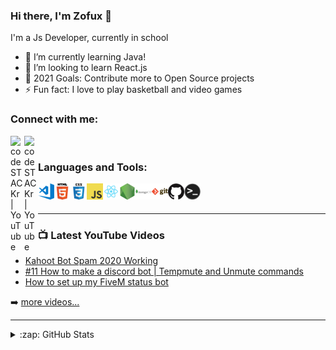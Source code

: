 ### Hi there, I'm Zofux 👋
I'm a Js Developer, currently in school

- 🌱 I’m currently learning Java!
- 👯 I’m looking to learn React.js
- 🥅 2021 Goals: Contribute more to Open Source projects
- ⚡ Fun fact: I love to play basketball and video games

### Connect with me:

[<img align="left" alt="codeSTACKr | YouTube" width="22px" src="https://cdn.jsdelivr.net/npm/simple-icons@v3/icons/youtube.svg" />][youtube]
[<img align="left" alt="codeSTACKr | YouTube" width="22px" src="https://cdn.jsdelivr.net/npm/simple-icons@v3/icons/discord.svg" />][discord]

<br />

### Languages and Tools:

<img align="left" alt="Visual Studio Code" width="26px" src="https://raw.githubusercontent.com/github/explore/80688e429a7d4ef2fca1e82350fe8e3517d3494d/topics/visual-studio-code/visual-studio-code.png" />
<img align="left" alt="HTML5" width="26px" src="https://raw.githubusercontent.com/github/explore/80688e429a7d4ef2fca1e82350fe8e3517d3494d/topics/html/html.png" />
<img align="left" alt="CSS3" width="26px" src="https://raw.githubusercontent.com/github/explore/80688e429a7d4ef2fca1e82350fe8e3517d3494d/topics/css/css.png" />
<img align="left" alt="JavaScript" width="26px" src="https://raw.githubusercontent.com/github/explore/80688e429a7d4ef2fca1e82350fe8e3517d3494d/topics/javascript/javascript.png" />
<img align="left" alt="React" width="26px" src="https://raw.githubusercontent.com/github/explore/80688e429a7d4ef2fca1e82350fe8e3517d3494d/topics/react/react.png" />
<img align="left" alt="Node.js" width="26px" src="https://raw.githubusercontent.com/github/explore/80688e429a7d4ef2fca1e82350fe8e3517d3494d/topics/nodejs/nodejs.png" />
<img align="left" alt="MongoDB" width="26px" src="https://raw.githubusercontent.com/github/explore/80688e429a7d4ef2fca1e82350fe8e3517d3494d/topics/mongodb/mongodb.png" />
<img align="left" alt="Git" width="26px" src="https://raw.githubusercontent.com/github/explore/80688e429a7d4ef2fca1e82350fe8e3517d3494d/topics/git/git.png" />
<img align="left" alt="GitHub" width="26px" src="https://raw.githubusercontent.com/github/explore/78df643247d429f6cc873026c0622819ad797942/topics/github/github.png" />
<img align="left" alt="Terminal" width="26px" src="https://raw.githubusercontent.com/github/explore/80688e429a7d4ef2fca1e82350fe8e3517d3494d/topics/terminal/terminal.png" />

<br />
<br />

---

### 📺 Latest YouTube Videos

<!-- YOUTUBE:START -->
- [Kahoot Bot Spam 2020 Working](https://www.youtube.com/watch?v=ec6umwWRpUw)
- [#11 How to make a discord bot | Tempmute and Unmute commands](https://www.youtube.com/watch?v=VoKT0Cekmr8&t=1594s)
- [How to set up my FiveM status bot](https://www.youtube.com/watch?v=9TCCDHT1cTY&t=200s)
<!-- YOUTUBE:END -->

➡️ [more videos...](https://www.youtube.com/channel/UC8kYYf-rv1hEw-Rph257AQg)

---
<details>
  <summary>:zap: GitHub Stats</summary>

  <img align="left" alt="Zofux's GitHub Stats" src="https://github-readme-stats.codestackr.vercel.app/api?username=Zofux&show_icons=true&hide_border=true&theme=radical" />

</details>

[youtube]: https://www.youtube.com/channel/UC8kYYf-rv1hEw-Rph257AQg
[discord]: https://www.youtube.com/channel/UC8kYYf-rv1hEw-Rph257AQg

